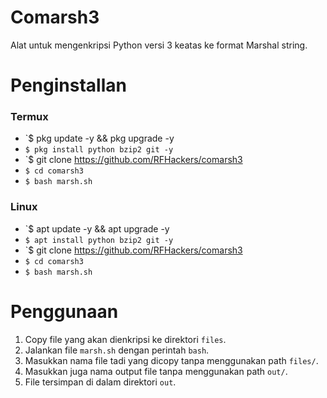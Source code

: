 # Comarsh3
Alat untuk mengenkripsi Python versi 3 keatas ke format Marshal string.

# Penginstallan
### Termux
* `$ pkg update -y && pkg upgrade -y
* `$ pkg install python bzip2 git -y`
* `$ git clone https://github.com/RFHackers/comarsh3
* `$ cd comarsh3`
* `$ bash marsh.sh`

### Linux
* `$ apt update -y && apt upgrade -y
* `$ apt install python bzip2 git -y`
* `$ git clone https://github.com/RFHackers/comarsh3
* `$ cd comarsh3`
* `$ bash marsh.sh`

# Penggunaan
1. Copy file yang akan dienkripsi ke direktori `files`.
2. Jalankan file `marsh.sh` dengan perintah `bash`.
3. Masukkan nama file tadi yang dicopy tanpa menggunakan path `files/`.
4. Masukkan juga nama output file tanpa menggunakan path `out/`.
5. File tersimpan di dalam direktori `out`.
